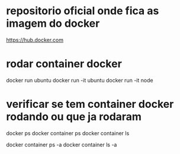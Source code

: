 # repositorio oficial onde fica as imagem do docker
https://hub.docker.com


# rodar container docker
docker run ubuntu
docker run -it ubuntu
docker run -it node

# verificar se tem container docker rodando ou que ja rodaram
docker ps
docker container ps
docker container ls

docker container ps -a
docker container ls -a
